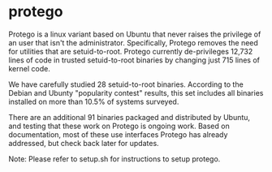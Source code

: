 protego
=======

Protego is a linux variant based on Ubuntu that never raises 
the privilege of an user that isn't the administrator. 
Specifically, Protego removes the need for utilities that are 
setuid-to-root. Protego currently de-privileges 12,732 lines 
of code in trusted setuid-to-root binaries by changing just 
715 lines of kernel code.


We have carefully studied 28 setuid-to-root binaries. According 
to the Debian and Ubunty "popularity contest" results, this set 
includes all binaries installed on more than 10.5% of systems surveyed.

There are an additional 91 binaries packaged and distributed by Ubuntu, 
and testing that these work on Protego is ongoing work. Based on 
documentation, most of these use interfaces Protego has already 
addressed, but check back later for updates.

Note: Please refer to setup.sh for instructions to setup protego.

